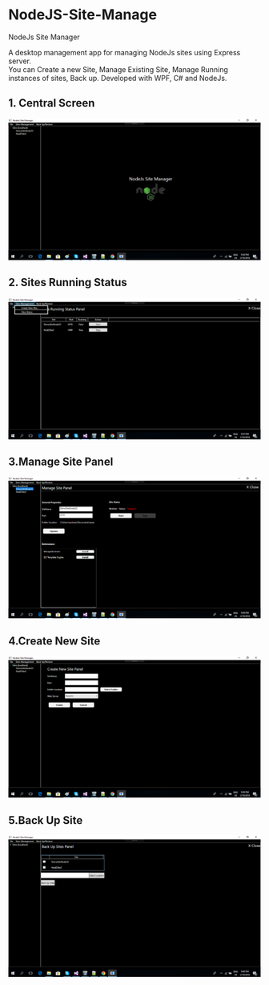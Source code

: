 # NodeJS-Site-Manage
NodeJs Site Manager

A desktop management app for managing NodeJs sites using Express server.<br/>
You can Create a new Site, Manage Existing Site, Manage Running instances of sites, Back up.
Developed with WPF, C# and NodeJs.

## 1. Central Screen
![alt text](https://github.com/andmitrou/NodeJS-Site-Manage/blob/master/NodeJsSiteManager/ScreenShots/1.png)

## 2. Sites Running Status
![alt text](https://github.com/andmitrou/NodeJS-Site-Manage/blob/master/NodeJsSiteManager/ScreenShots/2.png)

## 3.Manage Site Panel
![alt text](https://github.com/andmitrou/NodeJS-Site-Manage/blob/master/NodeJsSiteManager/ScreenShots/3.png)


## 4.Create New Site
![alt text](https://github.com/andmitrou/NodeJS-Site-Manage/blob/master/NodeJsSiteManager/ScreenShots/4.png)

## 5.Back Up Site
![alt text](https://github.com/andmitrou/NodeJS-Site-Manage/blob/master/NodeJsSiteManager/ScreenShots/5.png)
